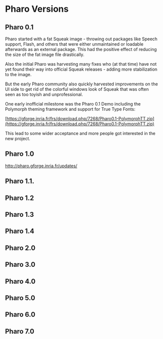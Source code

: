 # Pharo Versions

## Pharo 0.1 

Pharo started with a fat Squeak image - throwing out packages like Speech support, Flash, and others that were either unmaintained or loadable afterwards as an external package. This had the positive effect of reducing the size of the fat image file drastically.

Also the initial Pharo was harvesting many fixes who (at that time) have not yet found their way into official Squeak releases - adding more stabilization to the image. 

But the early Pharo community also quickly harvested improvements on the UI side to get rid of the colorful windows look of Squeak that was often seen as too toyish and unprofessional.

One early inofficial milestone was the Pharo 0.1 Demo including the Polymorph theming framework and support for True Type Fonts: 

[https://gforge.inria.fr/frs/download.php/7268/Pharo0.1-PolymorphTT.zip](https://gforge.inria.fr/frs/download.php/7268/Pharo0.1-PolymorphTT.zip)

This lead to some wider acceptance and more people got interested in the new project.


## Pharo 1.0



http://pharo.gforge.inria.fr/updates/

## Pharo 1.1.

## Pharo 1.2

## Pharo 1.3

## Pharo 1.4

## Pharo 2.0

## Pharo 3.0

## Pharo 4.0

## Pharo 5.0

## Pharo 6.0

## Pharo 7.0